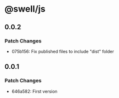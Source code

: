 # @swell/js

## 0.0.2

### Patch Changes

- 075b156: Fix published files to include "dist" folder

## 0.0.1

### Patch Changes

- 646a582: First version
